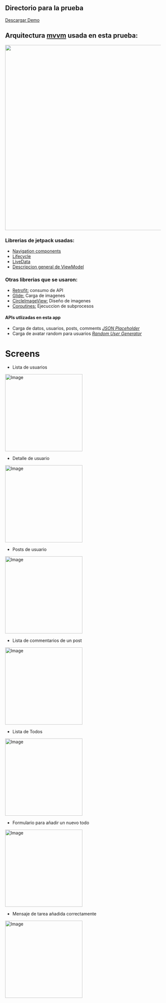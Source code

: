 ## Directorio para la prueba ##

<a  href="https://drive.google.com/drive/folders/1cxEIhdOmvMzdWt9_MkkE84kWtMwA6ZeO?usp=sharing">Descargar Demo</a>


## Arquitectura [mvvm]("https://developer.android.com/jetpack/guide") usada en esta prueba:


<img src="https://developer.android.com/topic/libraries/architecture/images/final-architecture.png?hl=es-419" width="600"></img>


### Librerias de jetpack usadas:


* [Navigation components]("https://developer.android.com/guide/navigation/navigation-getting-started")
* [Lifecycle]("https://developer.android.com/jetpack/androidx/releases/lifecycle")
* [LiveData]("https://developer.android.com/topic/libraries/architecture/livedata")
* [Descripcion general de ViewModel]("https://developer.android.com/topic/libraries/architecture/viewmodel")


### Otras librerias que se usaron:

* [Retrofit:]("https://square.github.io/retrofit/") consumo de API 
* [Glide:]("https://github.com/bumptech/glide") Carga de imagenes
* [CircleImageView:]("https://github.com/hdodenhof/CircleImageView") Diseño de imagenes
* [Coroutines:]("https://developer.android.com/kotlin/coroutines-adv") Ejecuccion de subprocesos

#### APIs utlizadas en esta app

* Carga de datos, usuarios, posts, comments *[JSON Placeholder]("https://jsonplaceholder.typicode.com/")* 
* Carga de avatar random para usuarios *[Random User Generator]("https://randomuser.me/")*

# Screens

- Lista de usuarios 
<img src="https://github.com/OscarEscamilla/testmobiledev/blob/main/Prueba/TestNuxiba/screens/users_list.jpg" alt="Image" width="250"/>

- Detalle de usuario 
<img src="https://github.com/OscarEscamilla/testmobiledev/blob/main/Prueba/TestNuxiba/screens/user_detail.jpg" alt="Image" width="250"/>

- Posts de usuario
<img src="https://github.com/OscarEscamilla/testmobiledev/blob/main/Prueba/TestNuxiba/screens/posts_list.jpg" alt="Image" width="250"/>

- Lista de commentarios de un post
<img src="https://github.com/OscarEscamilla/testmobiledev/blob/main/Prueba/TestNuxiba/screens/comments_list.jpg" alt="Image" width="250"/>

- Lista de Todos
<img src="https://github.com/OscarEscamilla/testmobiledev/blob/main/Prueba/TestNuxiba/screens/todos_list.jpg" alt="Image" width="250"/>

- Formulario para añadir un nuevo todo
<img src="https://github.com/OscarEscamilla/testmobiledev/blob/main/Prueba/TestNuxiba/screens/todo_form.jpg" alt="Image" width="250"/>

- Mensaje de tarea añadida correctamente
<img src="https://github.com/OscarEscamilla/testmobiledev/blob/main/Prueba/TestNuxiba/screens/todo_added.jpg" alt="Image" width="250"/>
